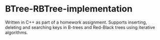 # BTree-RBTree-implementation
Written in C++ as part of a homework assignment. Supports inserting, deleting and searching keys in B-trees and Red-Black trees using iterative algorithms.
